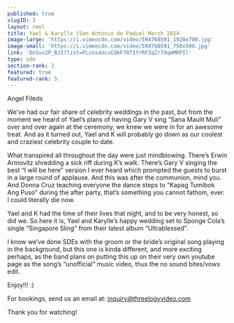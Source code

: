 ```yaml
---
published: true
slugID: 3
layout: reel
title: Yael & Karylle (San Antonio de Padua) March 2014
image-large: 'https://i.vimeocdn.com/video/594768591_1920x700.jpg'
image-small: 'https://i.vimeocdn.com/video/594768591_750x500.jpg'
link: 'DnSux2P_BJI?list=PLcosaUcuCQ6F78T1frRFZqZr79qmMRPIl'
type: sde
section-rank: 2
featured: true
featured-rank: 5
---
```

Angel Fileds

We’ve had our fair share of celebrity weddings in the past, but from the moment we heard of Yael’s plans of having Gary V sing “Sana Maulit Muli” over and over again at the ceremony, we knew we were in for an awesome treat. And as it turned out, Yael and K will probably go down as our coolest and craziest celebrity couple to date.

What transpired all throughout the day were just mindblowing. There’s Erwin Armovitz shredding a sick riff during K’s walk. There’s Gary V singing the best “I will be here” version I ever heard which prompted the guests to burst in a large round of applause. And this was after the communion, mind you. And Donna Cruz teaching everyone the dance steps to “Kapag Tumibok Ang Puso” during the after party, that’s something you cannot fathom, ever. I could literally die now.

Yael and K had the time of their lives that night, and to be very honest, so did we. So here it is, Yael and Karylle’s happy wedding set to Sponge Cola’s single “Singapore Sling” from their latest album “Ultrablessed”.

I know we’ve done SDEs with the groom or the bride’s original song playing in the background, but this one is kinda different, and more exciting perhaps, as the band plans on putting this up on their very own youtube page as the song’s “unofficial” music video, thus the no sound bites/vows edit.

Enjoy!!! :)

For bookings, send us an email at: inquiry@threelogyvideo.com

Thank you for watching!
